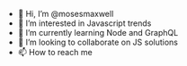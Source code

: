 - 👋 Hi, I’m @mosesmaxwell
- 👀 I’m interested in Javascript trends
- 🌱 I’m currently learning Node and GraphQL
- 💞️ I’m looking to collaborate on JS solutions 
- 📫 How to reach me 

<!---
mosesmaxwell/mosesmaxwell is a ✨ special ✨ repository because its `README.md` (this file) appears on your GitHub profile.
You can click the Preview link to take a look at your changes.
--->
